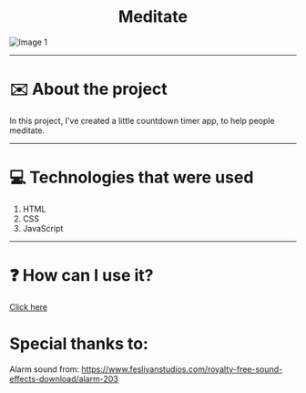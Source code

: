 <h1 align="center">Meditate</h1>

![Image 1](https://github.com/arthur-lage/meditate-timer-app/blob/main/images/image_2021-03-02_192612.png)

---

# ✉️ About the project

In this project, I've created a little countdown timer app, to help people meditate.

---

# 💻 Technologies that were used

1. HTML
2. CSS
3. JavaScript

---

# ❓ How can I use it?

[Click here](https://meditate-timer-app.vercel.app)

# Special thanks to: 

Alarm sound from: https://www.fesliyanstudios.com/royalty-free-sound-effects-download/alarm-203

